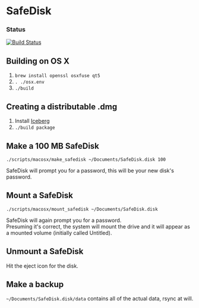 SafeDisk
========

### Status
[![Build Status](https://travis-ci.org/safedisk/safedisk.svg)](https://travis-ci.org/safedisk/safedisk)

Building on OS X
--------
1. `brew install openssl osxfuse qt5`
1. `. ./osx.env`
1. `./build`

Creating a distributable .dmg
-------
1. Install [Iceberg](http://s.sudre.free.fr/Software/Iceberg.html)
1. `./build package`


Make a 100 MB SafeDisk
-----------------
`./scripts/macosx/make_safedisk ~/Documents/SafeDisk.disk 100`

SafeDisk will prompt you for a password, this will be your new disk's password.

Mount a SafeDisk
------------
`./scripts/macosx/mount_safedisk ~/Documents/SafeDisk.disk`

SafeDisk will again prompt you for a password.  
Presuming it's correct, the system will mount the drive
and it will appear as a mounted volume (initially called Untitled).

Unmount a SafeDisk
------------------
Hit the eject icon for the disk.  

Make a backup
------------------
`~/Documents/SafeDisk.disk/data` contains all of the actual data, rsync at will.
